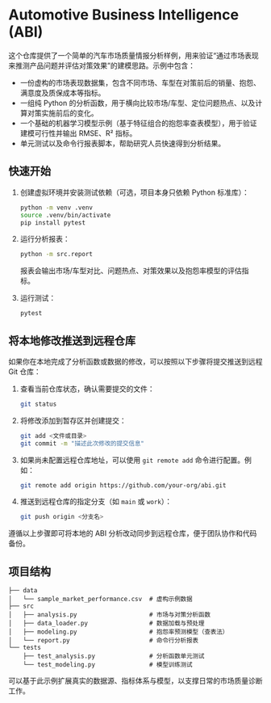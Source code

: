 # Automotive Business Intelligence (ABI)

这个仓库提供了一个简单的汽车市场质量情报分析样例，用来验证“通过市场表现来推测产品问题并评估对策效果”的建模思路。示例中包含：

- 一份虚构的市场表现数据集，包含不同市场、车型在对策前后的销量、抱怨、满意度及质保成本等指标。
- 一组纯 Python 的分析函数，用于横向比较市场/车型、定位问题热点、以及计算对策实施前后的变化。
- 一个基础的机器学习模型示例（基于特征组合的抱怨率查表模型），用于验证建模可行性并输出 RMSE、R² 指标。
- 单元测试以及命令行报表脚本，帮助研究人员快速得到分析结果。

## 快速开始

1. 创建虚拟环境并安装测试依赖（可选，项目本身只依赖 Python 标准库）：

   ```bash
   python -m venv .venv
   source .venv/bin/activate
   pip install pytest
   ```

2. 运行分析报表：

   ```bash
   python -m src.report
   ```

   报表会输出市场/车型对比、问题热点、对策效果以及抱怨率模型的评估指标。

3. 运行测试：

   ```bash
   pytest
   ```

## 将本地修改推送到远程仓库

如果你在本地完成了分析函数或数据的修改，可以按照以下步骤将提交推送到远程 Git 仓库：

1. 查看当前仓库状态，确认需要提交的文件：

   ```bash
   git status
   ```

2. 将修改添加到暂存区并创建提交：

   ```bash
   git add <文件或目录>
   git commit -m "描述此次修改的提交信息"
   ```

3. 如果尚未配置远程仓库地址，可以使用 `git remote add` 命令进行配置。例如：

   ```bash
   git remote add origin https://github.com/your-org/abi.git
   ```

4. 推送到远程仓库的指定分支（如 `main` 或 `work`）：

   ```bash
   git push origin <分支名>
   ```

遵循以上步骤即可将本地的 ABI 分析改动同步到远程仓库，便于团队协作和代码备份。

## 项目结构

```
├── data
│   └── sample_market_performance.csv  # 虚构示例数据
├── src
│   ├── analysis.py                    # 市场与对策分析函数
│   ├── data_loader.py                 # 数据加载与预处理
│   ├── modeling.py                    # 抱怨率预测模型（查表法）
│   └── report.py                      # 命令行分析报表
└── tests
    ├── test_analysis.py               # 分析函数单元测试
    └── test_modeling.py               # 模型训练测试
```

可以基于此示例扩展真实的数据源、指标体系与模型，以支撑日常的市场质量诊断工作。
